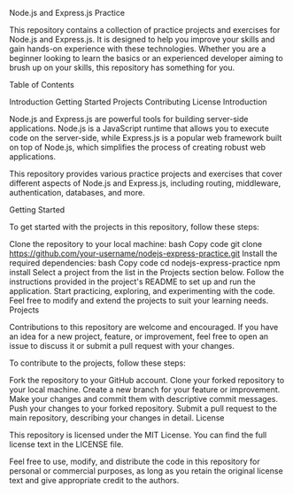 Node.js and Express.js Practice

This repository contains a collection of practice projects and exercises for Node.js and Express.js. It is designed to help you improve your skills and gain hands-on experience with these technologies. Whether you are a beginner looking to learn the basics or an experienced developer aiming to brush up on your skills, this repository has something for you.

Table of Contents

Introduction
Getting Started
Projects
Contributing
License
Introduction

Node.js and Express.js are powerful tools for building server-side applications. Node.js is a JavaScript runtime that allows you to execute code on the server-side, while Express.js is a popular web framework built on top of Node.js, which simplifies the process of creating robust web applications.

This repository provides various practice projects and exercises that cover different aspects of Node.js and Express.js, including routing, middleware, authentication, databases, and more.

Getting Started

To get started with the projects in this repository, follow these steps:

Clone the repository to your local machine:
bash
Copy code
git clone https://github.com/your-username/nodejs-express-practice.git
Install the required dependencies:
bash
Copy code
cd nodejs-express-practice
npm install
Select a project from the list in the Projects section below.
Follow the instructions provided in the project's README to set up and run the application.
Start practicing, exploring, and experimenting with the code. Feel free to modify and extend the projects to suit your learning needs.
Projects


Contributions to this repository are welcome and encouraged. If you have an idea for a new project, feature, or improvement, feel free to open an issue to discuss it or submit a pull request with your changes.

To contribute to the projects, follow these steps:

Fork the repository to your GitHub account.
Clone your forked repository to your local machine.
Create a new branch for your feature or improvement.
Make your changes and commit them with descriptive commit messages.
Push your changes to your forked repository.
Submit a pull request to the main repository, describing your changes in detail.
License

This repository is licensed under the MIT License. You can find the full license text in the LICENSE file.

Feel free to use, modify, and distribute the code in this repository for personal or commercial purposes, as long as you retain the original license text and give appropriate credit to the authors.

